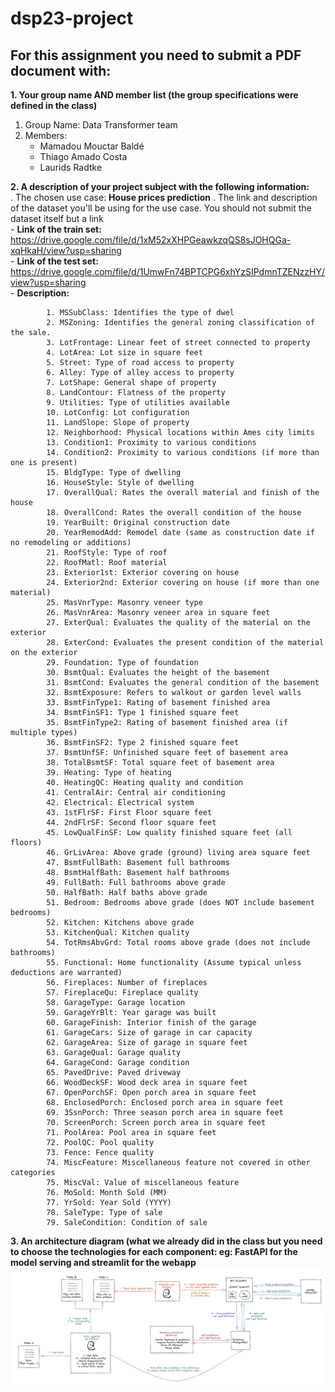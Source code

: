 ﻿# dsp23-project
## For this assignment you need to submit a PDF document with:

**1. Your group name AND member list (the group specifications were defined in the class)**  
 1. Group Name: Data Transformer team
 2. Members:
	 - Mamadou Mouctar Baldé
	 - Thiago Amado Costa
	 - Laurids Radtke 

**2. A description of your project subject with the following information:**  
 	. The chosen use case: **House prices prediction** 
 	. The link and description of the dataset you'll be using for the use case. You should not submit the dataset itself but a link  
	 	- **Link of the train set:** https://drive.google.com/file/d/1xM52xXHPGeawkzqQS8sJOHQGa-xqHkaH/view?usp=sharing  
	 	- **Link of the test set:** https://drive.google.com/file/d/1UmwFn74BPTCPG6xhYzSIPdmnTZENzzHY/view?usp=sharing  
	 	- **Description:**  
   
			1. MSSubClass: Identifies the type of dwel  
			2. MSZoning: Identifies the general zoning classification of the sale.  
			3. LotFrontage: Linear feet of street connected to property  
			4. LotArea: Lot size in square feet  
			5. Street: Type of road access to property  
  			6. Alley: Type of alley access to property  		
			7. LotShape: General shape of property     
			8. LandContour: Flatness of the property  
			9. Utilities: Type of utilities available  
			10. LotConfig: Lot configuration  
			11. LandSlope: Slope of property  
			12. Neighborhood: Physical locations within Ames city limits  
			13. Condition1: Proximity to various conditions  
			14. Condition2: Proximity to various conditions (if more than one is present)  
			15. BldgType: Type of dwelling  
			16. HouseStyle: Style of dwelling  
			17. OverallQual: Rates the overall material and finish of the house  
			18. OverallCond: Rates the overall condition of the house  
			19. YearBuilt: Original construction date  
			20. YearRemodAdd: Remodel date (same as construction date if no remodeling or additions)  
			21. RoofStyle: Type of roof  
			22. RoofMatl: Roof material  
			23. Exterior1st: Exterior covering on house  
			24. Exterior2nd: Exterior covering on house (if more than one material)  
			25. MasVnrType: Masonry veneer type  
			26. MasVnrArea: Masonry veneer area in square feet  
			27. ExterQual: Evaluates the quality of the material on the exterior   
			28. ExterCond: Evaluates the present condition of the material on the exterior  
			29. Foundation: Type of foundation  
			30. BsmtQual: Evaluates the height of the basement  
			31. BsmtCond: Evaluates the general condition of the basement  
			32. BsmtExposure: Refers to walkout or garden level walls  
			33. BsmtFinType1: Rating of basement finished area  
			34. BsmtFinSF1: Type 1 finished square feet  
			35. BsmtFinType2: Rating of basement finished area (if multiple types)  
			36. BsmtFinSF2: Type 2 finished square feet  
			37. BsmtUnfSF: Unfinished square feet of basement area  
			38. TotalBsmtSF: Total square feet of basement area  
			39. Heating: Type of heating  
			40. HeatingQC: Heating quality and condition  
			41. CentralAir: Central air conditioning  
			42. Electrical: Electrical system  
			43. 1stFlrSF: First Floor square feet  
			44. 2ndFlrSF: Second floor square feet  
			45. LowQualFinSF: Low quality finished square feet (all floors)  
			46. GrLivArea: Above grade (ground) living area square feet  
			47. BsmtFullBath: Basement full bathrooms  
			48. BsmtHalfBath: Basement half bathrooms  
			49. FullBath: Full bathrooms above grade  
			50. HalfBath: Half baths above grade  
			51. Bedroom: Bedrooms above grade (does NOT include basement bedrooms)  
			52. Kitchen: Kitchens above grade  
			53. KitchenQual: Kitchen quality  
			54. TotRmsAbvGrd: Total rooms above grade (does not include bathrooms)  
			55. Functional: Home functionality (Assume typical unless deductions are warranted)  
			56. Fireplaces: Number of fireplaces  
			57. FireplaceQu: Fireplace quality  
			58. GarageType: Garage location  
			59. GarageYrBlt: Year garage was built  
			60. GarageFinish: Interior finish of the garage  
			61. GarageCars: Size of garage in car capacity  
			62. GarageArea: Size of garage in square feet  
			63. GarageQual: Garage quality  
			64. GarageCond: Garage condition  
			65. PavedDrive: Paved driveway  
			66. WoodDeckSF: Wood deck area in square feet  
			67. OpenPorchSF: Open porch area in square feet  
			68. EnclosedPorch: Enclosed porch area in square feet  
			69. 3SsnPorch: Three season porch area in square feet  
			70. ScreenPorch: Screen porch area in square feet  
			71. PoolArea: Pool area in square feet  
			72. PoolQC: Pool quality  
			73. Fence: Fence quality  
			74. MiscFeature: Miscellaneous feature not covered in other categories  
			75. MiscVal: Value of miscellaneous feature  
			76. MoSold: Month Sold (MM)  
			77. YrSold: Year Sold (YYYY)  
			78. SaleType: Type of sale  
			79. SaleCondition: Condition of sale  

 **3. An architecture diagram (what we already did in the class but you need to choose the technologies for each component: eg: FastAPI for
     the model serving and streamlit for the webapp**
![](data/project-architecture.png)

